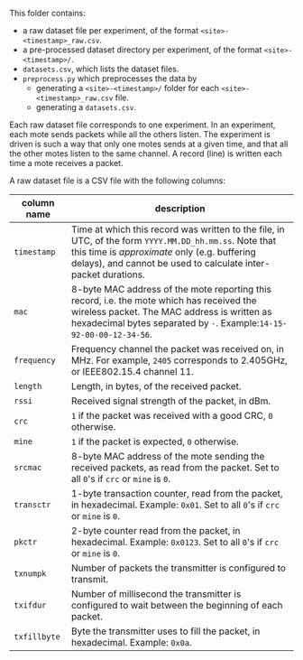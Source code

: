 This folder contains:

* a raw dataset file per experiment, of the format `<site>-<timestamp>_raw.csv`.
* a pre-processed dataset directory per experiment, of the format `<site>-<timestamp>/`.
* `datasets.csv`, which lists the dataset files.
* `preprocess.py` which preprocesses the data by
    * generating a `<site>-<timestamp>/` folder for each `<site>-<timestamp>_raw.csv` file.
    * generating a `datasets.csv`.

Each raw dataset file corresponds to one experiment. In an experiment, each mote sends packets while all the others listen. The experiment is driven is such a way that only one motes sends at a given time, and that all the other motes listen to the same channel. A record (line) is written each time a mote receives a packet.

A raw dataset file is a CSV file with the following columns:

column name  | description
-------------|------------
`timestamp`  | Time at which this record was written to the file, in UTC, of the form `YYYY.MM.DD_hh.mm.ss`. Note that this time is _approximate_ only (e.g. buffering delays), and cannot be used to calculate inter-packet durations.
`mac`        | 8-byte MAC address of the mote reporting this record, i.e. the mote which has received the wireless packet. The MAC address is written as hexadecimal bytes separated by `-`. Example:`14-15-92-00-00-12-34-56`.
`frequency`  | Frequency channel the packet was received on, in MHz. For example, `2405` corresponds to 2.405GHz, or IEEE802.15.4 channel 11.
`length`     | Length, in bytes, of the received packet.
`rssi`       | Received signal strength of the packet, in dBm.
`crc`        | `1` if the packet was received with a good CRC, `0` otherwise.
`mine`       | `1` if the packet is expected, `0` otherwise.
`srcmac`     | 8-byte MAC address of the mote sending the received packets, as read from the packet. Set to all `0`'s if `crc` or `mine` is `0`.
`transctr`   | 1-byte transaction counter, read from the packet, in hexadecimal. Example: `0x01`. Set to all `0`'s if `crc` or `mine` is `0`.
`pkctr`      | 2-byte counter read from the packet, in hexadecimal. Example: `0x0123`. Set to all `0`'s if `crc` or `mine` is `0`.
`txnumpk`    | Number of packets the transmitter is configured to transmit.
`txifdur`    | Number of millisecond the transmitter is configured to wait between the beginning of each packet.
`txfillbyte` | Byte the transmitter uses to fill the packet, in hexadecimal. Example: `0x0a`.
